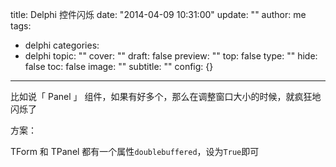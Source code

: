 title: Delphi 控件闪烁
date: "2014-04-09 10:31:00"
update: ""
author: me
tags:
- delphi
categories:
- delphi
topic: ""
cover: ""
draft: false
preview: ""
top: false
type: ""
hide: false
toc: false
image: ""
subtitle: ""
config: {}


---



比如说「 Panel 」 组件，如果有好多个，那么在调整窗口大小的时候，就疯狂地闪烁了

方案：

TForm 和 TPanel 都有一个属性`doublebuffered`，设为`True`即可
